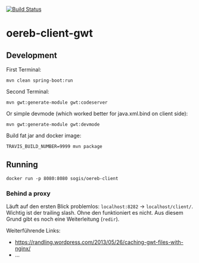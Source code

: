 [![Build Status](https://travis-ci.org/edigonzales/oereb-client-gwt.svg?branch=master)](https://travis-ci.org/edigonzales/oereb-client-gwt)

# oereb-client-gwt

## Development

First Terminal:
```
mvn clean spring-boot:run
```

Second Terminal:
```
mvn gwt:generate-module gwt:codeserver
```

Or simple devmode (which worked better for java.xml.bind on client side):
```
mvn gwt:generate-module gwt:devmode 
```

Build fat jar and docker image:
```
TRAVIS_BUILD_NUMBER=9999 mvn package
```

## Running
```
docker run -p 8080:8080 sogis/oereb-client
```

### Behind a proxy
Läuft auf den ersten Blick problemlos: `localhost:8282` -> `localhost/client/`. Wichtig ist der trailing slash. Ohne den funktioniert es nicht. Aus diesem Grund gibt es noch eine Weiterleitung (`redir`).

Weiterführende Links:
- https://randling.wordpress.com/2013/05/26/caching-gwt-files-with-nginx/
- ...

